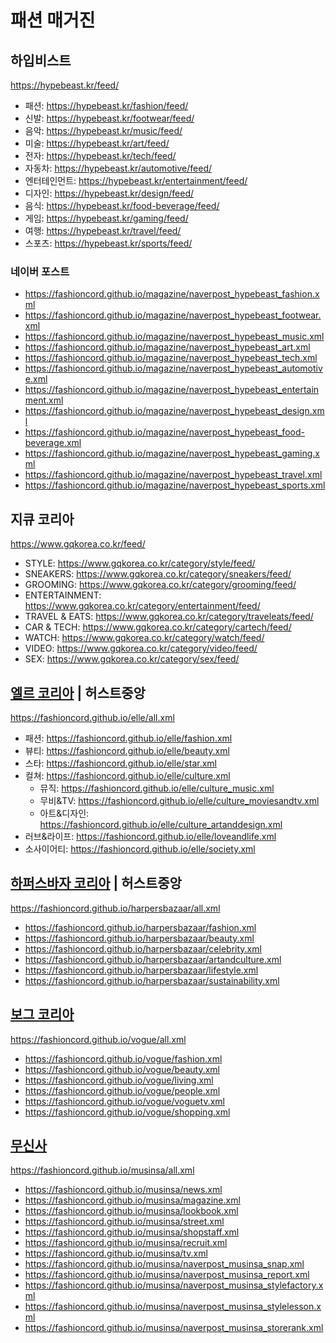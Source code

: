 # 패션 매거진

## 하입비스트
https://hypebeast.kr/feed/  
- 패션: https://hypebeast.kr/fashion/feed/  
- 신발: https://hypebeast.kr/footwear/feed/  
- 음악: https://hypebeast.kr/music/feed/  
- 미술: https://hypebeast.kr/art/feed/  
- 전자: https://hypebeast.kr/tech/feed/  
- 자동차: https://hypebeast.kr/automotive/feed/  
- 엔터테인먼트: https://hypebeast.kr/entertainment/feed/  
- 디자인: https://hypebeast.kr/design/feed/  
- 음식: https://hypebeast.kr/food-beverage/feed/  
- 게임: https://hypebeast.kr/gaming/feed/  
- 여행: https://hypebeast.kr/travel/feed/  
- 스포츠: https://hypebeast.kr/sports/feed/  
### 네이버 포스트
- https://fashioncord.github.io/magazine/naverpost_hypebeast_fashion.xml
- https://fashioncord.github.io/magazine/naverpost_hypebeast_footwear.xml
- https://fashioncord.github.io/magazine/naverpost_hypebeast_music.xml
- https://fashioncord.github.io/magazine/naverpost_hypebeast_art.xml
- https://fashioncord.github.io/magazine/naverpost_hypebeast_tech.xml
- https://fashioncord.github.io/magazine/naverpost_hypebeast_automotive.xml
- https://fashioncord.github.io/magazine/naverpost_hypebeast_entertainment.xml
- https://fashioncord.github.io/magazine/naverpost_hypebeast_design.xml
- https://fashioncord.github.io/magazine/naverpost_hypebeast_food-beverage.xml
- https://fashioncord.github.io/magazine/naverpost_hypebeast_gaming.xml
- https://fashioncord.github.io/magazine/naverpost_hypebeast_travel.xml
- https://fashioncord.github.io/magazine/naverpost_hypebeast_sports.xml

## 지큐 코리아
https://www.gqkorea.co.kr/feed/  
- STYLE: https://www.gqkorea.co.kr/category/style/feed/  
- SNEAKERS: https://www.gqkorea.co.kr/category/sneakers/feed/  
- GROOMING: https://www.gqkorea.co.kr/category/grooming/feed/  
- ENTERTAINMENT: https://www.gqkorea.co.kr/category/entertainment/feed/  
- TRAVEL & EATS: https://www.gqkorea.co.kr/category/traveleats/feed/  
- CAR & TECH: https://www.gqkorea.co.kr/category/cartech/feed/  
- WATCH: https://www.gqkorea.co.kr/category/watch/feed/  
- VIDEO: https://www.gqkorea.co.kr/category/video/feed/  
- SEX: https://www.gqkorea.co.kr/category/sex/feed/  

## [엘르 코리아](https://github.com/FASHIONCORD/elle) | 허스트중앙
https://fashioncord.github.io/elle/all.xml
- 패션: https://fashioncord.github.io/elle/fashion.xml
- 뷰티: https://fashioncord.github.io/elle/beauty.xml
- 스타: https://fashioncord.github.io/elle/star.xml
- 컬쳐: https://fashioncord.github.io/elle/culture.xml
   - 뮤직: https://fashioncord.github.io/elle/culture_music.xml
   - 무비&TV: https://fashioncord.github.io/elle/culture_moviesandtv.xml
   - 아트&디자인: https://fashioncord.github.io/elle/culture_artanddesign.xml
- 러브&라이프: https://fashioncord.github.io/elle/loveandlife.xml
- 소사이어티: https://fashioncord.github.io/elle/society.xml

## [하퍼스바자 코리아](https://github.com/FASHIONCORD/harpersbazaar) | 허스트중앙
https://fashioncord.github.io/harpersbazaar/all.xml
- https://fashioncord.github.io/harpersbazaar/fashion.xml
- https://fashioncord.github.io/harpersbazaar/beauty.xml
- https://fashioncord.github.io/harpersbazaar/celebrity.xml
- https://fashioncord.github.io/harpersbazaar/artandculture.xml
- https://fashioncord.github.io/harpersbazaar/lifestyle.xml
- https://fashioncord.github.io/harpersbazaar/sustainability.xml

## [보그 코리아](https://github.com/FASHIONCORD/vogue)
https://fashioncord.github.io/vogue/all.xml
- https://fashioncord.github.io/vogue/fashion.xml
- https://fashioncord.github.io/vogue/beauty.xml
- https://fashioncord.github.io/vogue/living.xml
- https://fashioncord.github.io/vogue/people.xml
- https://fashioncord.github.io/vogue/voguetv.xml
- https://fashioncord.github.io/vogue/shopping.xml

## [무신사](https://github.com/FASHIONCORD/musinsa)
https://fashioncord.github.io/musinsa/all.xml
- https://fashioncord.github.io/musinsa/news.xml
- https://fashioncord.github.io/musinsa/magazine.xml
- https://fashioncord.github.io/musinsa/lookbook.xml
- https://fashioncord.github.io/musinsa/street.xml
- https://fashioncord.github.io/musinsa/shopstaff.xml
- https://fashioncord.github.io/musinsa/recruit.xml
- https://fashioncord.github.io/musinsa/tv.xml
- https://fashioncord.github.io/musinsa/naverpost_musinsa_snap.xml
- https://fashioncord.github.io/musinsa/naverpost_musinsa_report.xml
- https://fashioncord.github.io/musinsa/naverpost_musinsa_stylefactory.xml
- https://fashioncord.github.io/musinsa/naverpost_musinsa_stylelesson.xml
- https://fashioncord.github.io/musinsa/naverpost_musinsa_storerank.xml
